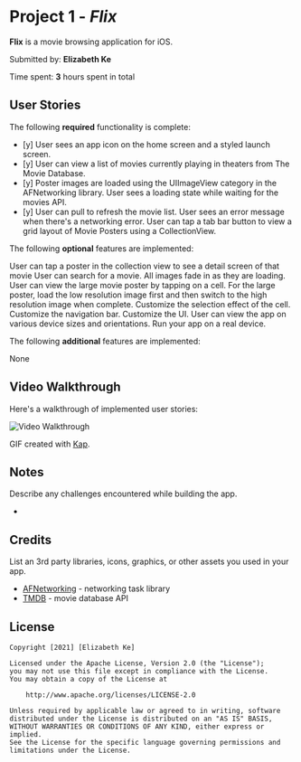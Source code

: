 # Project 1 - *Flix*

**Flix** is a movie browsing application for iOS.

Submitted by: **Elizabeth Ke**

Time spent: **3** hours spent in total

## User Stories

The following **required** functionality is complete:

* [y] User sees an app icon on the home screen and a styled launch screen.
* [y] User can view a list of movies currently playing in theaters from The Movie Database.
* [y] Poster images are loaded using the UIImageView category in the AFNetworking library.
User sees a loading state while waiting for the movies API.
* [y] User can pull to refresh the movie list.
User sees an error message when there's a networking error.
User can tap a tab bar button to view a grid layout of Movie Posters using a CollectionView.

The following **optional** features are implemented:

User can tap a poster in the collection view to see a detail screen of that movie
User can search for a movie.
All images fade in as they are loading.
User can view the large movie poster by tapping on a cell.
For the large poster, load the low resolution image first and then switch to the high resolution image when complete.
Customize the selection effect of the cell.
Customize the navigation bar.
Customize the UI.
User can view the app on various device sizes and orientations.
Run your app on a real device.

The following **additional** features are implemented:

None

## Video Walkthrough

Here's a walkthrough of implemented user stories:

<img src='http://i.imgur.com/link/to/your/gif/file.gif' title='Video Walkthrough' width='' alt='Video Walkthrough' />

GIF created with [Kap](https://getkap.co/).

## Notes

Describe any challenges encountered while building the app.

- 

## Credits

List an 3rd party libraries, icons, graphics, or other assets you used in your app.

- [AFNetworking](https://github.com/AFNetworking/AFNetworking) - networking task library
- [TMDB](https://developers.themoviedb.org/3/getting-started) - movie database API

## License

    Copyright [2021] [Elizabeth Ke]

    Licensed under the Apache License, Version 2.0 (the "License");
    you may not use this file except in compliance with the License.
    You may obtain a copy of the License at

        http://www.apache.org/licenses/LICENSE-2.0

    Unless required by applicable law or agreed to in writing, software
    distributed under the License is distributed on an "AS IS" BASIS,
    WITHOUT WARRANTIES OR CONDITIONS OF ANY KIND, either express or implied.
    See the License for the specific language governing permissions and
    limitations under the License.
